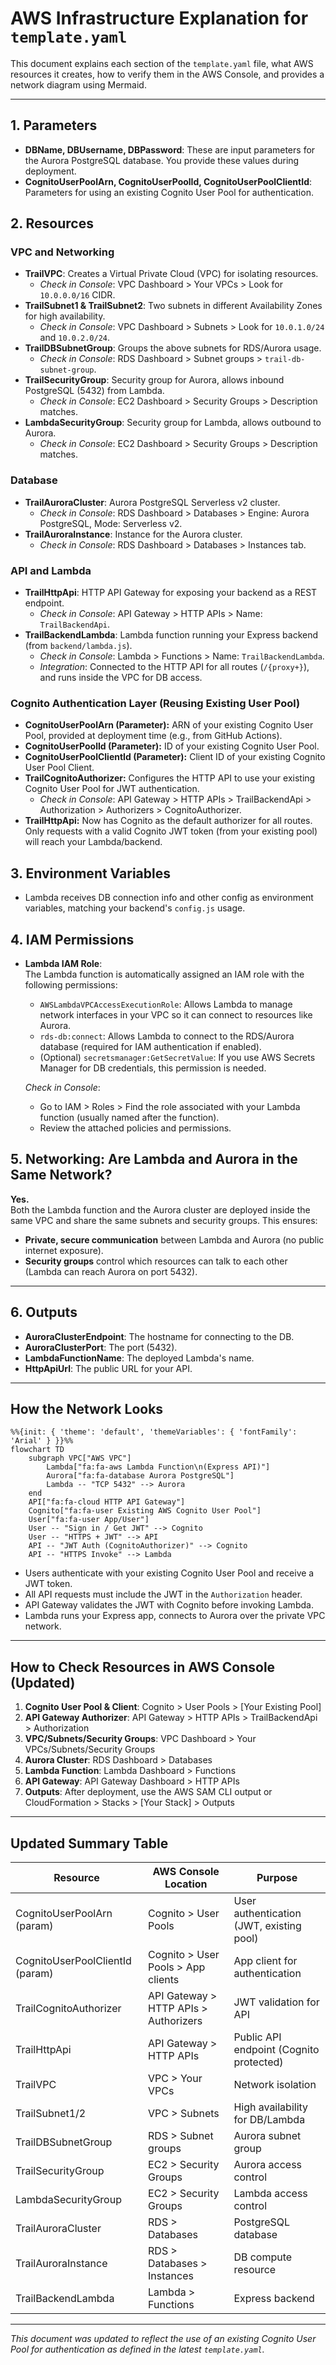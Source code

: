 # AWS Infrastructure Explanation for `template.yaml`

This document explains each section of the `template.yaml` file, what AWS resources it creates, how to verify them in the AWS Console, and provides a network diagram using Mermaid.

---

## 1. Parameters
- **DBName, DBUsername, DBPassword**: These are input parameters for the Aurora PostgreSQL database. You provide these values during deployment.
- **CognitoUserPoolArn, CognitoUserPoolId, CognitoUserPoolClientId**: Parameters for using an existing Cognito User Pool for authentication.

## 2. Resources

### VPC and Networking
- **TrailVPC**: Creates a Virtual Private Cloud (VPC) for isolating resources.
  - *Check in Console*: VPC Dashboard > Your VPCs > Look for `10.0.0.0/16` CIDR.
- **TrailSubnet1 & TrailSubnet2**: Two subnets in different Availability Zones for high availability.
  - *Check in Console*: VPC Dashboard > Subnets > Look for `10.0.1.0/24` and `10.0.2.0/24`.
- **TrailDBSubnetGroup**: Groups the above subnets for RDS/Aurora usage.
  - *Check in Console*: RDS Dashboard > Subnet groups > `trail-db-subnet-group`.
- **TrailSecurityGroup**: Security group for Aurora, allows inbound PostgreSQL (5432) from Lambda.
  - *Check in Console*: EC2 Dashboard > Security Groups > Description matches.
- **LambdaSecurityGroup**: Security group for Lambda, allows outbound to Aurora.
  - *Check in Console*: EC2 Dashboard > Security Groups > Description matches.

### Database
- **TrailAuroraCluster**: Aurora PostgreSQL Serverless v2 cluster.
  - *Check in Console*: RDS Dashboard > Databases > Engine: Aurora PostgreSQL, Mode: Serverless v2.
- **TrailAuroraInstance**: Instance for the Aurora cluster.
  - *Check in Console*: RDS Dashboard > Databases > Instances tab.

### API and Lambda
- **TrailHttpApi**: HTTP API Gateway for exposing your backend as a REST endpoint.
  - *Check in Console*: API Gateway > HTTP APIs > Name: `TrailBackendApi`.
- **TrailBackendLambda**: Lambda function running your Express backend (from `backend/lambda.js`).
  - *Check in Console*: Lambda > Functions > Name: `TrailBackendLambda`.
  - *Integration*: Connected to the HTTP API for all routes (`/{proxy+}`), and runs inside the VPC for DB access.

### Cognito Authentication Layer (Reusing Existing User Pool)
- **CognitoUserPoolArn (Parameter):** ARN of your existing Cognito User Pool, provided at deployment time (e.g., from GitHub Actions).
- **CognitoUserPoolId (Parameter):** ID of your existing Cognito User Pool.
- **CognitoUserPoolClientId (Parameter):** Client ID of your existing Cognito User Pool Client.
- **TrailCognitoAuthorizer:** Configures the HTTP API to use your existing Cognito User Pool for JWT authentication.
  - *Check in Console*: API Gateway > HTTP APIs > TrailBackendApi > Authorization > Authorizers > CognitoAuthorizer.
- **TrailHttpApi:** Now has Cognito as the default authorizer for all routes. Only requests with a valid Cognito JWT token (from your existing pool) will reach your Lambda/backend.

## 3. Environment Variables
- Lambda receives DB connection info and other config as environment variables, matching your backend's `config.js` usage.

## 4. IAM Permissions

- **Lambda IAM Role**:  
  The Lambda function is automatically assigned an IAM role with the following permissions:
  - `AWSLambdaVPCAccessExecutionRole`: Allows Lambda to manage network interfaces in your VPC so it can connect to resources like Aurora.
  - `rds-db:connect`: Allows Lambda to connect to the RDS/Aurora database (required for IAM authentication if enabled).
  - (Optional) `secretsmanager:GetSecretValue`: If you use AWS Secrets Manager for DB credentials, this permission is needed.

  *Check in Console*:  
  - Go to IAM > Roles > Find the role associated with your Lambda function (usually named after the function).  
  - Review the attached policies and permissions.

## 5. Networking: Are Lambda and Aurora in the Same Network?

**Yes.**  
Both the Lambda function and the Aurora cluster are deployed inside the same VPC and share the same subnets and security groups. This ensures:
- **Private, secure communication** between Lambda and Aurora (no public internet exposure).
- **Security groups** control which resources can talk to each other (Lambda can reach Aurora on port 5432).

---

## 6. Outputs
- **AuroraClusterEndpoint**: The hostname for connecting to the DB.
- **AuroraClusterPort**: The port (5432).
- **LambdaFunctionName**: The deployed Lambda's name.
- **HttpApiUrl**: The public URL for your API.

---

## How the Network Looks

```mermaid
%%{init: { 'theme': 'default', 'themeVariables': { 'fontFamily': 'Arial' } }}%%
flowchart TD
    subgraph VPC["AWS VPC"]
        Lambda["fa:fa-aws Lambda Function\n(Express API)"]
        Aurora["fa:fa-database Aurora PostgreSQL"]
        Lambda -- "TCP 5432" --> Aurora
    end
    API["fa:fa-cloud HTTP API Gateway"]
    Cognito["fa:fa-user Existing AWS Cognito User Pool"]
    User["fa:fa-user App/User"]
    User -- "Sign in / Get JWT" --> Cognito
    User -- "HTTPS + JWT" --> API
    API -- "JWT Auth (CognitoAuthorizer)" --> Cognito
    API -- "HTTPS Invoke" --> Lambda
```

- Users authenticate with your existing Cognito User Pool and receive a JWT token.
- All API requests must include the JWT in the `Authorization` header.
- API Gateway validates the JWT with Cognito before invoking Lambda.
- Lambda runs your Express app, connects to Aurora over the private VPC network.

---

## How to Check Resources in AWS Console (Updated)
1. **Cognito User Pool & Client**: Cognito > User Pools > [Your Existing Pool]
2. **API Gateway Authorizer**: API Gateway > HTTP APIs > TrailBackendApi > Authorization
3. **VPC/Subnets/Security Groups**: VPC Dashboard > Your VPCs/Subnets/Security Groups
4. **Aurora Cluster**: RDS Dashboard > Databases
5. **Lambda Function**: Lambda Dashboard > Functions
6. **API Gateway**: API Gateway Dashboard > HTTP APIs
7. **Outputs**: After deployment, use the AWS SAM CLI output or CloudFormation > Stacks > [Your Stack] > Outputs

---

## Updated Summary Table
| Resource                      | AWS Console Location                | Purpose                                 |
|-------------------------------|-------------------------------------|-----------------------------------------|
| CognitoUserPoolArn (param)    | Cognito > User Pools                | User authentication (JWT, existing pool) |
| CognitoUserPoolClientId (param)| Cognito > User Pools > App clients  | App client for authentication           |
| TrailCognitoAuthorizer        | API Gateway > HTTP APIs > Authorizers| JWT validation for API                  |
| TrailHttpApi                  | API Gateway > HTTP APIs             | Public API endpoint (Cognito protected) |
| TrailVPC                      | VPC > Your VPCs                     | Network isolation                       |
| TrailSubnet1/2                | VPC > Subnets                       | High availability for DB/Lambda         |
| TrailDBSubnetGroup            | RDS > Subnet groups                 | Aurora subnet group                     |
| TrailSecurityGroup            | EC2 > Security Groups               | Aurora access control                   |
| LambdaSecurityGroup           | EC2 > Security Groups               | Lambda access control                   |
| TrailAuroraCluster            | RDS > Databases                     | PostgreSQL database                     |
| TrailAuroraInstance           | RDS > Databases > Instances         | DB compute resource                     |
| TrailBackendLambda            | Lambda > Functions                  | Express backend                         |

---

*This document was updated to reflect the use of an existing Cognito User Pool for authentication as defined in the latest `template.yaml`.*
